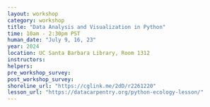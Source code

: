 ```yaml
---
layout: workshop
category: workshop
title: "Data Analysis and Visualization in Python"
time: 10am - 2:30pm PST
human_date: "July 9, 16, 23"
year: 2024
location: UC Santa Barbara Library, Room 1312
instructors:
helpers:
pre_workshop_survey:
post_workshop_survey:
shoreline_url: "https://cglink.me/2dD/r2261220"
lesson_url: "https://datacarpentry.org/python-ecology-lesson/"
---
```

